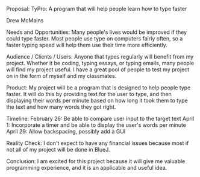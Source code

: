 Proposal:
TyPro: A program that will help people learn how to type faster

Drew McMains

Needs and Opportunities:
Many people's lives would be improved if they could type faster.
 Most people use type on computers fairly often, so a faster typing speed will help them use their time more efficiently.

Audience / Clients / Users:
Anyone that types regularly will benefit from my project. Whether it be coding, typing essays, or typing emails, many people will find my project useful. I have a great pool of people to test my project on in the form of myself and my classmates.


Product:
My project will be a program that is designed to help people type faster. It will do this by providing text for the user to type, and then displaying their words per minute based on how long it took them to type the text and how many words they got right.

Timeline: 
February 26: Be able to compare user input to the target text
April 1: Incorporate a timer and be able to display the user's words per minute
April 29: Allow backspacing, possibly add a GUI

Reality Check:
I don't expect to have any financial issues because most if not all of my project will be done in BlueJ.

Conclusion:
I am excited for this project because it will give me valuable programming experience, and it is an applicable and useful idea.
